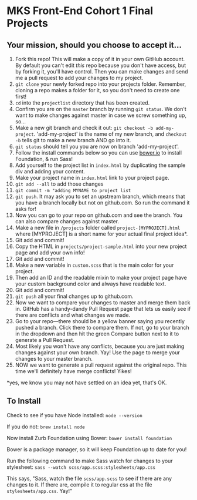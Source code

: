 # MKS Front-End Cohort 1 Final Projects

## Your mission, should you choose to accept it...

1. Fork this repo! This will make a copy of it in your own GitHub account. By default you can't edit _this_ repo because you don't have access, but by forking it, you'll have control. Then you can make changes and send me a pull request to add your changes to my project.
2. `git clone` your newly forked repo into your projects folder. Remember, cloning a repo makes a folder for it, so you don't need to create one first!
3. `cd` into the `projectlist` directory that has been created.
4. Confirm you are on the `master` branch by running `git status`. We don't want to make changes against master in case we screw something up, so...
5. Make a new git branch and check it out: `git checkout -b add-my-project`. 'add-my-project' is the name of my new branch, and `checkout -b` tells git to make a new branch AND go into it.
6. `git status` should tell you you are now on branch 'add-my-project'.
7. Follow the install commands below so you can use [bower.io](Bower) to install Foundation, & run Sass!
8. Add yourself to the project list in `index.html` by duplicating the sample div and adding your content.
16. Make your project name in `index.html` link to your project page.
9. `git add --all` to add those changes
10. `git commit -m "adding MYNAME to project list`
11. `git push`. It may ask you to set an upstream branch, which means that you have a branch locally but not on github.com. So run the command it asks for!
12. Now you can go to your repo on github.com and see the branch. You can also compare changes against master.
12. Make a new file in `/projects` folder called `project-[MYPROJECT].html` where [MYPROJECT] is a short name for your actual final project idea*.
13. Git add and commit!
14. Copy the HTML in `projects/project-sample.html` into your new project page and add your own info!
15. Git add and commit!
16. Make a new variable in `custom.scss` that is the main color for your project.
17. Then add an ID and the readable mixin to make your project page have your custom background color and always have readable text.
17. Git add and commit!
18. `git push` all your final changes up to github.com.
19. Now we want to compare your changes to master and merge them back in. GitHub has a handy-dandy Pull Request page that lets us easily see if there are conflicts and what changes we made.
20. Go to your repo—there should be a yellow banner saying you recently pushed a branch. Click there to compare them. If not, go to your branch in the dropdown and then hit the green Compare button next to it to generate a Pull Request.
21. Most likely you won't have any conflicts, because you are just making changes against your own branch. Yay! Use the page to merge your changes to your master branch.
22. NOW we want to generate a pull request against the original repo. This time we'll definitely have merge conflicts! Yikes!

*yes, we know you may not have settled on an idea yet, that's OK.


## To Install

Check to see if you have Node installed: `node --version`

If you do not: `brew install node`

Now install Zurb Foundation using Bower: `bower install foundation`

Bower is a package manager, so it will keep Foundation up to date for you!

Run the following command to make Sass watch for changes to your stylesheet: `sass --watch scss/app.scss:stylesheets/app.css`

This says, "Sass, watch the file `scss/app.scss` to see if there are any changes to it. If there are, compile it to regular css at the file `stylesheets/app.css`. Yay!"